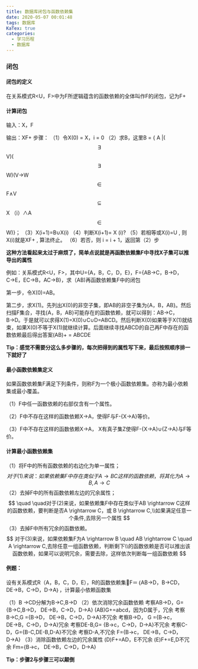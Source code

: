 ```yaml
---
title: 数据库闭包与函数依赖集
date: 2020-05-07 00:01:48
tags: 数据库
KaTex: true
categories: 
  - 学习历程
  - 数据库
---
```


### 闭包

#### 闭包的定义

在关系模式R<U，F>中为F所逻辑蕴含的函数依赖的全体叫作F的闭包，记为F+

<!-- more -->

#### 计算闭包

输入：X，F

输出：XF+
步骤：
（1）令X(0) = X，i = 0
（2）求B，这里B = { A |($${\exists}$$ V)($${\exists}$$ W)(V→W$${\in}$$F∧V $${\subseteq}$$ X （i）∧A$${\in}$$ W)}；
（3）X(i+1)=B∪X(i) 
（4）判断X(i+1)=  X (i)?
（5）若相等或X(i)=U , 则X(i)就是XF+ , 算法终止。
（6）若否，则 i = i + 1，返回第（2）步

**这种方法看起来太过于麻烦了，简单点说就是再函数依赖集F中寻找X子集可以推导出的属性**

例如：关系模式R<U，F>，其中U={A，B，C，D，E}，F={AB→C，B→D，C→E，EC→B，AC→B}，求（AB)再函数依赖集F中的闭包

第一步，令X(0)=AB。

第二步，求X(1)。先列出X(0)的非空子集，即AB的非空子集为{A，B，AB}。然后扫描F集合，寻找{A，B，AB}可能存在的函数依赖，就可以得到：AB→C，B→D。于是就可以求得X(1)=X(0)∪C∪D=ABCD。然后判断X(0)如果等于X(1)就结束，如果X(0)不等于X(1)就继续计算。后面继续寻找ABCD的自己再F中存在的函数依赖最后得出答案(AB)+ = ABCDE

**Tip：感觉不需要分这么多步骤的，每次把得到的属性写下来，最后按照顺序排一下就好了**

#### 最小函数依赖集定义

如果函数依赖集F满足下列条件，则称F为一个极小函数依赖集。亦称为最小依赖集或最小覆盖。

（1）F中任一函数依赖的右部仅含有一个属性。

（2）F中不存在这样的函数依赖X→A，使得F与F-{X→A}等价。

（3）F中不存在这样的函数依赖X→A， X有真子集Z使得F-{X→A}∪{Z→A}与F等价。

#### 计算最小函数依赖集

（1）将F中的所有函数依赖的右边化为单一属性；
$$
对于(1)来说：如果依赖集F中存在类似于A \rightarrow BC 这样的函数依赖，将其化为A\rightarrow B ,A \rightarrow C
$$
（2）去掉F中的所有函数依赖左边的冗余属性；
$$
\quad \quad对于(2)来说，如果依赖集F中存在类似于AB \rightarrow C这样的函数依赖，要判断是否A \rightarrow C，或
B \rightarrow C,\\如果满足任意一个条件,去除另一个属性
$$
（3）去掉F中所有冗余的函数依赖。
$$
对于(3)来说，如果依赖集F为A \rightarrow B \quad  AB \rightarrow C \quad A \rightarrow C,去除任意一组函数依赖，判断剩下\\的函数依赖是否可以推出该函数依赖，如果可以说明冗余，需要去除，这样依次判断每一组函数依赖
$$


#### 例题：

设有关系模式R（A，B，C，D，E），R的函数依赖集F＝｛AB→D，B→CD，DE→B，C→D，D→A｝，计算最小依赖函数集

（1）B →CD分解为B→C,B→D
（2）依次消除冗余函数依赖
	考察AB→D，G={B→C,B→D， DE→B，C→D，D→A} (AB)G+=abcd，因为D属于，冗余
	考察B→C,G ={B→D， DE→B，C→D，D→A}不冗余
	考察B→D， G ={B→c， DE→B，C→D，D→A}冗余
	考察DE-B,G= {B→c，C→D，D→A}不冗余
	考察C-D，G={B-C,DE-B,D-A}不冗余
	考察D-A,不冗余
	F={B→c， DE→B，C→D，D→A}
（3）消除函数依赖左边的冗余属性
	(D)F+=AD，E不冗余
	(E)F+=E,D不冗余
	Fm={B→c， DE→B，C→D，D→A}

**Tip：步骤2与步骤三可以颠倒**